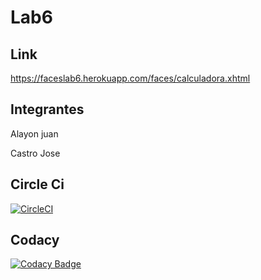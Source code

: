 # Lab6
## Link
https://faceslab6.herokuapp.com/faces/calculadora.xhtml
## Integrantes

Alayon juan

Castro Jose

## Circle Ci
[![CircleCI](https://circleci.com/gh/circleci/circleci-docs.svg?style=svg)](https://app.circleci.com/pipelines/github/Juank648/Lab6)

## Codacy
[![Codacy Badge](https://api.codacy.com/project/badge/Grade/9106912acf4e42f38eef7f27eb0c8522)](https://www.codacy.com/manual/Juank648/Lab6?utm_source=github.com&amp;utm_medium=referral&amp;utm_content=Juank648/Lab6&amp;utm_campaign=Badge_Grade)
